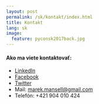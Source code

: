 ```yaml
---
layout: post
permalink: /sk/kontakt/index.html
title: Kontakt
lang: sk
image:
  feature: pyconsk2017back.jpg
---
```



#### Ako ma viete kontaktovať:

* [LinkedIn](//www.linkedin.com/in/marekmansell)
* [Facebook](//facebook.com/marekmansell)
* [Twitter](//twitter.com/marekmansell)
* Mail: marek.mansell@gmail.com
* Telefón: +421 904 010 424